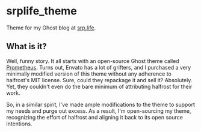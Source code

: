 # srplife_theme

Theme for my Ghost blog at [srp.life](https://srp.life).

## What is it?

Well, funny story. It all starts with an open-source Ghost theme called [Prometheus](https://github.com/halfrost/Prometheus). Turns out, Envato has a lot of grifters, and I purchased a very minimally modified version of this theme without any adherence to halfrost's MIT license. Sure, could they repackage it and sell it? Absolutely. Yet, they couldn't even do the bare minimum of attributing halfrost for their work.

So, in a similar spirit, I've made ample modifications to the theme to support my needs and purge out excess. As a result, I'm open-sourcing my theme, recognizing the effort of halfrost and aligning it back to its open source intentions.